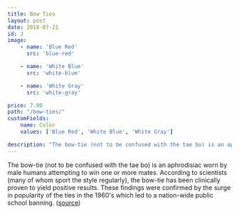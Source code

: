 ```yaml
---
title: Bow Ties
layout: post
date: 2018-07-21
id: 2
image:
    - name: 'Blue Red'
      src: 'blue-red'

    - name: 'White Blue'
      src: 'white-blue'

    - name: 'White Gray'
      src: 'white-gray'

price: 7.00
path: "/bow-ties/"
customFields:
    name: Color
    values: ['Blue Red', 'White Blue', 'White Gray']

description: "The bow-tie (not to be confused with the tae bo) is an aphrodisiac worn by male humans attempting to win one or more mates."
---
```


The bow-tie (not to be confused with the tae bo) is an aphrodisiac worn by male humans attempting to win one or more mates. According to scientists (many of whom sport the style regularly), the bow-tie has been clinically proven to yield positive results. These findings were confirmed by the surge in popularity of the ties in the 1960's which led to a nation-wide public school banning. ([source](http://uncyclopedia.wikia.com/wiki/Bow_tie))
